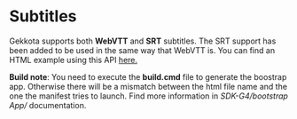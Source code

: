 #  Subtitles

Gekkota supports both **WebVTT** and **SRT** subtitles. The SRT support has been added to be used in the same way that WebVTT is.
You can find an HTML example using this API [here.](example1.html)

**Build note**: You need to execute the **build.cmd** file to generate the boostrap app. Otherwise there will be a mismatch between the html file name and the one the manifest tries to launch. Find more information in *SDK-G4/bootstrap App/* documentation.